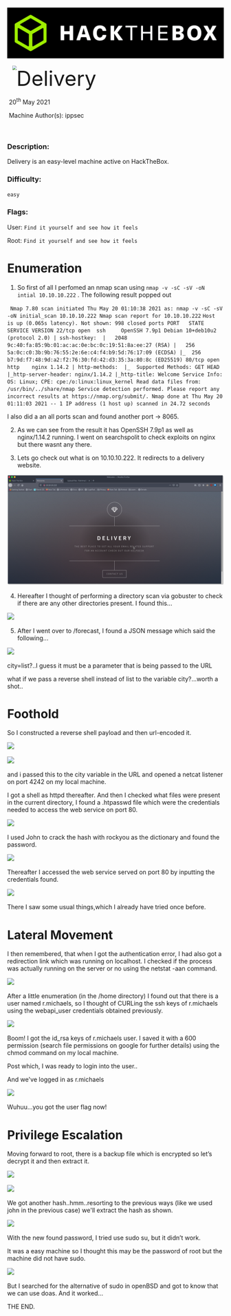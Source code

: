 

![](https://github.com/Rshrimali17/Delivery_HTB/blob/main/banner.png)

 

<img src="assets/images/htb.png" style="margin-left: 20px; zoom: 60%;" align=left />    	<font size="10">Delivery</font>

​		20<sup>th</sup> May 2021

​		Machine Author(s): ippsec

​		

 



### Description:

Delivery is an easy-level machine active on HackTheBox. 

### Difficulty:

`easy`

### Flags:

User: `Find it yourself and see how it feels`

Root: `Find it yourself and see how it feels`

# Enumeration


1) So first of all I perfomed an nmap scan using `nmap -v -sC -sV -oN intial 10.10.10.222` . The following result popped out 

` Nmap 7.80 scan initiated Thu May 20 01:10:38 2021 as: nmap -v -sC -sV -oN initial_scan 10.10.10.222
Nmap scan report for 10.10.10.222`
`Host is up (0.065s latency).
Not shown: 998 closed ports
PORT   STATE SERVICE VERSION
22/tcp open  ssh     OpenSSH 7.9p1 Debian 10+deb10u2 (protocol 2.0)
| ssh-hostkey: 
|   2048 9c:40:fa:85:9b:01:ac:ac:0e:bc:0c:19:51:8a:ee:27 (RSA)
|   256 5a:0c:c0:3b:9b:76:55:2e:6e:c4:f4:b9:5d:76:17:09 (ECDSA)
|_  256 b7:9d:f7:48:9d:a2:f2:76:30:fd:42:d3:35:3a:80:8c (ED25519)
80/tcp open  http    nginx 1.14.2
| http-methods: 
|_  Supported Methods: GET HEAD
|_http-server-header: nginx/1.14.2
|_http-title: Welcome
Service Info: OS: Linux; CPE: cpe:/o:linux:linux_kernel
Read data files from: /usr/bin/../share/nmap
Service detection performed. Please report any incorrect results at https://nmap.org/submit/.
 Nmap done at Thu May 20 01:11:03 2021 -- 1 IP address (1 host up) scanned in 24.72 seconds `

I also did a an all ports scan and found another port -> 8065.

2) As we can see from the result it has OpenSSH 7.9p1 as well as nginx/1.14.2 running. I went on searchspolit to check exploits on nginx but there wasnt any there.

3) Lets go check out what is on 10.10.10.222. It redirects to a delivery website. 

![](https://github.com/Rshrimali17/Delivery_HTB/blob/main/Delivery/Delivery_website.png)


4) Hereafter I thought of performing a directory scan via gobuster to check if there are any other directories present. I found this...

![](assets/images/Luanne1.png)

5) After I went over to /forecast, I found a JSON message which said the following...

![](assets/images/Luanne_forecast.png)

city=list?..I guess it must be a parameter that is being passed to the URL

what if we pass a reverse shell instead of list to the variable city?...worth a shot..


# Foothold

So I constructed a reverse shell payload and then url-encoded it.

![](assets/images/Luanne_shell.png)


![](assets/images/Luanne_urlencode.png)



and i passed this to the city variable in the URL and opened a netcat listener on port 4242 on my local machine.

I got a shell as httpd thereafter. And then I checked what files were present in the current directory, I found a .htpasswd file which were the credentials needed to access the web service on port 80.

![](assets/images/Luanne_webapiuser.png)

I used John to crack the hash with rockyou as the dictionary and found the password. 

![](assets/images/Luanne2.png)

Thereafter I accessed the web service served on port 80 by inputting the credentials found.
 
![](assets/images/Luanne_web80.png)

There I saw some usual things,which I already have tried once before.

# Lateral Movement
I then remembered, that when I got the authentication error, I had also got a redirection link which was running on localhost.
I checked if the process was actually running on the server or no using the netstat -aan command.

![](assets/images/Luanne_netstat.png)


After a little enumeration (in the /home directory) I found out that there is a user named r.michaels, so I thought of CURLing the ssh keys of r.michaels using the webapi_user credentials obtained previously.
 
 ![](assets/images/Luanne3.png)
 
Boom! I got the id_rsa keys of r.michaels user. I saved it with a 600 permission (search file permissions on google for further details) using the chmod command on my local machine. 
 
Post which, I was ready to login into the user..

And we've logged in as r.michaels

![](assets/images/LuanneUSERFLAG.png)

Wuhuu...you got the user flag now!
 

# Privilege Escalation

Moving forward to root, there is a backup file which is encrypted so let’s decrypt it and then extract it.

![](assets/images/LuanneZipEnc.png)


![](assets/images/LuanneHash2.png)

We got another hash..hmm..resorting to the previous ways (like we used john in the previous case) we'll extract the hash as shown.

![](assets/images/Luanne4.png)

With the new found password, I tried use sudo su, but it didn’t work.

It was a easy machine so I thought this may be the password of root but the machine did not have sudo.

![](assets/images/LuanneSudo.png)

But I searched for the alternative of sudo in openBSD and got to know that we can use doas. And it worked...

THE END.
